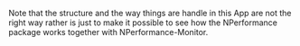 Note that the structure and the way things
are handle in this App are not the right way rather
is just to make it possible to see how the NPerformance
package works together with NPerformance-Monitor.
